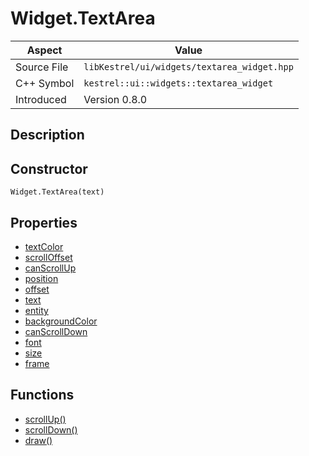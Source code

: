# Widget.TextArea
| Aspect | Value |
| --- | --- |
| Source File | `libKestrel/ui/widgets/textarea_widget.hpp` |
| C++ Symbol | `kestrel::ui::widgets::textarea_widget` |
| Introduced | Version 0.8.0 |
## Description

## Constructor
```
Widget.TextArea(text)
```
## Properties

 - [textColor](textColor.md)
 - [scrollOffset](scrollOffset.md)
 - [canScrollUp](canScrollUp.md)
 - [position](position.md)
 - [offset](offset.md)
 - [text](text.md)
 - [entity](entity.md)
 - [backgroundColor](backgroundColor.md)
 - [canScrollDown](canScrollDown.md)
 - [font](font.md)
 - [size](size.md)
 - [frame](frame.md)
## Functions

 - [scrollUp()](scrollUp.md)
 - [scrollDown()](scrollDown.md)
 - [draw()](draw.md)
